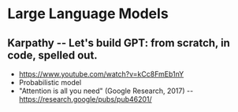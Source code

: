 # Large Language Models

## Karpathy -- Let's build GPT: from scratch, in code, spelled out.

- <https://www.youtube.com/watch?v=kCc8FmEb1nY>
- Probabilistic model
- "Attention is all you need" (Google Research, 2017) -- <https://research.google/pubs/pub46201/>